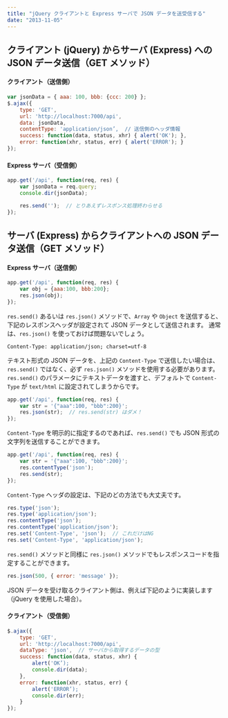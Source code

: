 ```yaml
---
title: "jQuery クライアントと Express サーバで JSON データを送受信する"
date: "2013-11-05"
---
```


クライアント (jQuery) からサーバ (Express) への JSON データ送信（GET メソッド）
----

#### クライアント（送信側）

```javascript
var jsonData = { aaa: 100, bbb: {ccc: 200} };
$.ajax({
    type: 'GET',
    url: 'http://localhost:7000/api',
    data: jsonData,
    contentType: 'application/json’,  // 送信側のヘッダ情報
    success: function(data, status, xhr) { alert('OK'); },
    error: function(xhr, status, err) { alert('ERROR'); }
});
```

#### Express サーバ（受信側）

```javascript
app.get('/api', function(req, res) {
    var jsonData = req.query;
    console.dir(jsonData);

    res.send('');  // とりあえずレスポンス処理終わらせる
});
```


サーバ (Express) からクライアントへの JSON データ送信（GET メソッド）
----

#### Express サーバ（送信側）

```javascript
app.get('/api', function(req, res) {
    var obj = {aaa:100, bbb:200};
    res.json(obj);
});
```

`res.send()` あるいは `res.json()` メソッドで、`Array` や `Object` を送信すると、下記のレスポンスヘッダが設定されて JSON データとして送信されます。
通常は、`res.json()` を使っておけば問題ないでしょう。

```
Content-Type: application/json; charset=utf-8
```

テキスト形式の JSON データを、上記の `Content-Type` で送信したい場合は、`res.send()` ではなく、必ず `res.json()` メソッドを使用する必要があります。
`res.send()` のパラメータにテキストデータを渡すと、デフォルトで `Content-Type` が `text/html` に設定されてしまうからです。

```javascript
app.get('/api', function(req, res) {
    var str = '{"aaa":100, "bbb":200}';
    res.json(str);  // res.send(str) はダメ！
});
```

`Content-Type` を明示的に指定するのであれば、`res.send()` でも JSON 形式の文字列を送信することができます。

```javascript
app.get('/api', function(req, res) {
    var str = '{"aaa":100, "bbb":200}';
    res.contentType('json');
    res.send(str);
});
```

`Content-Type` ヘッダの設定は、下記のどの方法でも大丈夫です。

```javascript
res.type('json');
res.type('application/json');
res.contentType('json');
res.contentType('application/json');
res.set('Content-Type', 'json');  // これだけはNG
res.set('Content-Type', 'application/json');
```

`res.send()` メソッドと同様に `res.json()` メソッドでもレスポンスコードを指定することができます。

```javascript
res.json(500, { error: 'message' });
```

JSON データを受け取るクライアント側は、例えば下記のように実装します（jQuery を使用した場合）。

#### クライアント（受信側）

```javascript
$.ajax({
    type: 'GET',
    url: 'http://localhost:7000/api',
    dataType: 'json',  // サーバから取得するデータの型
    success: function(data, status, xhr) {
        alert('OK’);
        console.dir(data);
    },
    error: function(xhr, status, err) {
        alert('ERROR’);
        console.dir(err);
    }
});
```

